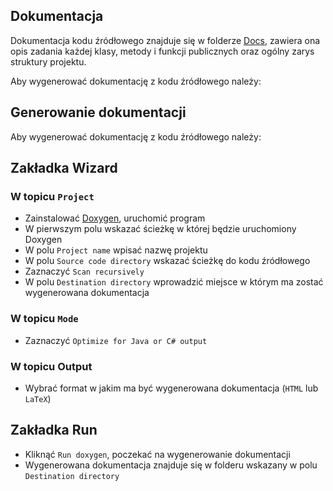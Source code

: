 ## Dokumentacja 
Dokumentacja kodu źródłowego znajduje się w folderze [Docs](https://www.doxygen.nl/download.html), zawiera ona opis zadania każdej klasy, metody i funkcji publicznych oraz ogólny zarys struktury projektu. 

Aby wygenerować dokumentację z kodu źródłowego należy:
## Generowanie dokumentacji 
Aby wygenerować dokumentację z kodu źródłowego należy:
## Zakładka Wizard
### W topicu `Project`
- Zainstalować [Doxygen](https://git.pg.edu.pl/pos_ikb/rfid_system/-/tree/master/bin), uruchomić program 
- W pierwszym polu wskazać ścieżkę w której będzie uruchomiony Doxygen 
- W polu `Project name` wpisać nazwę projektu 
- W polu `Source code directory` wskazać ścieżkę do kodu źródłowego  
- Zaznaczyć `Scan recursively` 
- W polu `Destination directory` wprowadzić miejsce w którym ma zostać wygenerowana dokumentacja 
### W topicu `Mode`
- Zaznaczyć `Optimize for Java or C# output`
### W topicu Output
- Wybrać format w jakim ma być wygenerowana dokumentacja (`HTML` lub `LaTeX`)

## Zakładka Run
- Kliknąć `Run doxygen`, poczekać na wygenerowanie dokumentacji 
- Wygenerowana dokumentacja znajduje się w folderu wskazany w polu `Destination directory`
